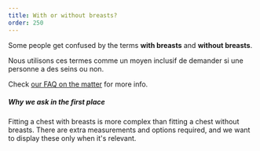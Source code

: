 ```yaml
---
title: With or without breasts?
order: 250
---
```


Some people get confused by the terms **with breasts** and **without breasts**.

Nous utilisons ces termes comme un moyen inclusif de demander si une personne a des seins ou non.

<Tip>

Check [our FAQ on the matter](/docs/faq/breasts/) for more info.

</Tip>

<Note>

##### Why we ask in the first place

Fitting a chest with breasts is more complex than fitting a chest without breasts. 
There are extra measurements and options required, and we want to display these
only when it's relevant.

</Note>
